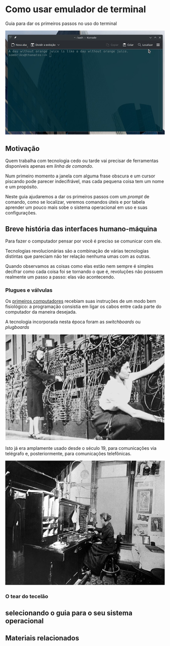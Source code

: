 # Como usar emulador de terminal

Guia para dar os primeiros passos no uso do terminal

![konsole-terminal.jpg](imgs/konsole-terminal.jpg)

## Motivação

Quem trabalha com tecnologia cedo ou tarde vai precisar de ferramentas
disponíveis apenas em _linha de comando_.

Num primeiro momento a janela com alguma frase obscura e um cursor piscando pode
parecer indecifrável, mas cada pequena coisa tem um nome e um propósito.

Neste guia ajudaremos a dar os primeiros passos com um _prompt_ de comando, como
se localizar, veremos comandos úteis e por tabela aprender um pouco mais sobe o
sistema operacional em uso e suas configurações.

## Breve história das interfaces humano-máquina

Para fazer o computador pensar por você é preciso se comunicar com ele.

Tecnologias revolucionárias são a combinação de várias tecnologias distintas que
pareciam não ter relação nenhuma umas com as outras.

Quando observamos as coisas como elas estão nem sempre é simples decifrar como
cada coisa foi se tornando o que é, revoluções não possuem realmente um passo a
passo: elas vão acontecendo.

### Plugues e válvulas

Os [primeiros computadores][1]
recebiam suas instruções de um modo bem fisiológico: a programação consistia em
ligar os cabos entre cada parte do computador da maneira desejada.

A tecnologia incorporada nesta época foram as _switchboards_ ou _plugboards_

[![eniac-plugboard.png](imgs/eniac-plugboard.png)][2]

Isto já era amplamente usado desde o século 19, para comunicações via telégrafo
e, posteriormente, para comunicações telefônicas.

[![TexasRichardson_telephoneExchangeOperator.jpg](imgs/TexasRichardson_telephoneExchangeOperator.jpg)][3]

### O tear do tecelão



## selecionando o guia para o seu sistema operacional



## Materiais relacionados

[1]: https://computerhistory.org/blog/programming-the-eniac-an-example-of-why-computer-history-is-hard/
[2]: https://www.wcl.american.edu/impact/initiatives-programs/pijip/news/professor-kathryn-kleimans-research-on-women-in-early-programming-highlighted-at-eniac-75th-anniversary-celebrations/
[3]: https://en.wikipedia.org/wiki/Telephone_switchboard


